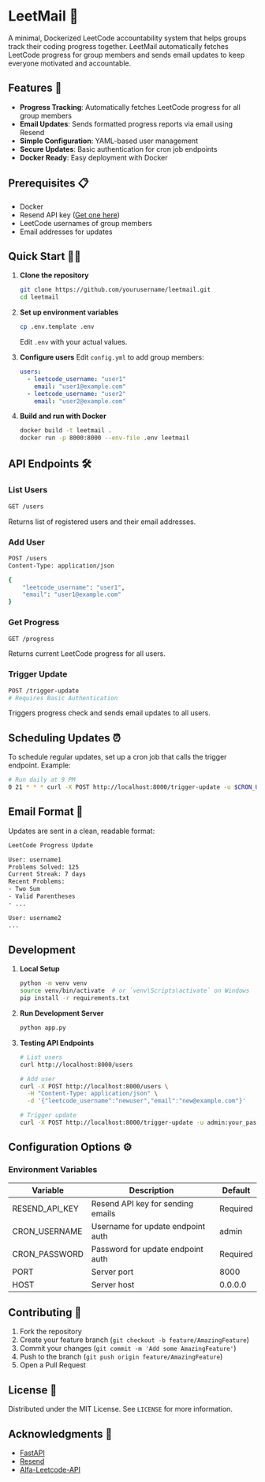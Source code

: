 # LeetMail 📧

A minimal, Dockerized LeetCode accountability system that helps groups track
their coding progress together. LeetMail automatically fetches LeetCode progress
for group members and sends email updates to keep everyone motivated and
accountable.

## Features 🚀

- **Progress Tracking**: Automatically fetches LeetCode progress for all group members
- **Email Updates**: Sends formatted progress reports via email using Resend
- **Simple Configuration**: YAML-based user management
- **Secure Updates**: Basic authentication for cron job endpoints
- **Docker Ready**: Easy deployment with Docker

## Prerequisites 📋

- Docker
- Resend API key ([Get one here](https://resend.com))
- LeetCode usernames of group members
- Email addresses for updates

## Quick Start 🏃‍♂️

1. **Clone the repository**

   ```bash
   git clone https://github.com/yourusername/leetmail.git
   cd leetmail
   ```

2. **Set up environment variables**

   ```bash
   cp .env.template .env
   ```

   Edit `.env` with your actual values.

3. **Configure users**
   Edit `config.yml` to add group members:

   ```yaml
   users:
     - leetcode_username: "user1"
       email: "user1@example.com"
     - leetcode_username: "user2"
       email: "user2@example.com"
   ```

4. **Build and run with Docker**

   ```bash
   docker build -t leetmail .
   docker run -p 8000:8000 --env-file .env leetmail
   ```

## API Endpoints 🛠️

### List Users

```bash
GET /users
```

Returns list of registered users and their email addresses.

### Add User

```bash
POST /users
Content-Type: application/json

{
    "leetcode_username": "user1",
    "email": "user1@example.com"
}
```

### Get Progress

```bash
GET /progress
```

Returns current LeetCode progress for all users.

### Trigger Update

```bash
POST /trigger-update
# Requires Basic Authentication
```

Triggers progress check and sends email updates to all users.

## Scheduling Updates ⏰

To schedule regular updates, set up a cron job that calls the trigger endpoint. Example:

```bash
# Run daily at 9 PM
0 21 * * * curl -X POST http://localhost:8000/trigger-update -u $CRON_USERNAME:$CRON_PASSWORD
```

## Email Format 📝

Updates are sent in a clean, readable format:

```txt
LeetCode Progress Update

User: username1
Problems Solved: 125
Current Streak: 7 days
Recent Problems:
- Two Sum
- Valid Parentheses
- ...

User: username2
...
```

## Development

1. **Local Setup**

   ```bash
   python -m venv venv
   source venv/bin/activate  # or `venv\Scripts\activate` on Windows
   pip install -r requirements.txt
   ```

2. **Run Development Server**

   ```bash
   python app.py
   ```

3. **Testing API Endpoints**

   ```bash
   # List users
   curl http://localhost:8000/users

   # Add user
   curl -X POST http://localhost:8000/users \
     -H "Content-Type: application/json" \
     -d '{"leetcode_username":"newuser","email":"new@example.com"}'

   # Trigger update
   curl -X POST http://localhost:8000/trigger-update -u admin:your_password
   ```

## Configuration Options ⚙️

### Environment Variables

| Variable       | Description                       | Default  |
| -------------- | --------------------------------- | -------- |
| RESEND_API_KEY | Resend API key for sending emails | Required |
| CRON_USERNAME  | Username for update endpoint auth | admin    |
| CRON_PASSWORD  | Password for update endpoint auth | Required |
| PORT           | Server port                       | 8000     |
| HOST           | Server host                       | 0.0.0.0  |

## Contributing 🤝

1. Fork the repository
2. Create your feature branch (`git checkout -b feature/AmazingFeature`)
3. Commit your changes (`git commit -m 'Add some AmazingFeature'`)
4. Push to the branch (`git push origin feature/AmazingFeature`)
5. Open a Pull Request

## License 📄

Distributed under the MIT License. See `LICENSE` for more information.

## Acknowledgments 🙏

- [FastAPI](https://fastapi.tiangolo.com/)
- [Resend](https://resend.com/)
- [Alfa-Leetcode-API](https://alfa-leetcode-api.onrender.com/)
